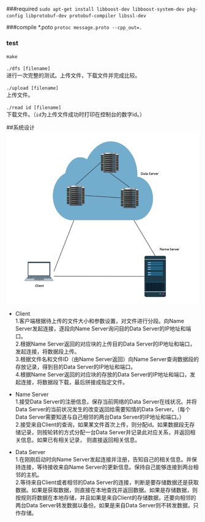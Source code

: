 ###required
 `sudo apt-get install libboost-dev libboost-system-dev pkg-config libprotobuf-dev protobuf-compiler libssl-dev`


###compile *.poto
`protoc message.proto --cpp_out=.`


### test
`make`
<br/>

 `./dfs [filename]`<br/>
进行一次完整的测试。上传文件，下载文件并完成比较。<br/>

`./upload [filename]`<br/>
上传文件。<br/>


`./read id [filename]`<br/>
下载文件。（`id`为上传文件成功时打印在控制台的数字id。）<br/>

##系统设计 
![系统设计](miniDFS.png)<br/>

- Client<br/>
1.客户端根据待上传的文件大小和参数设置，对文件进行分段。向Name Server发起连接，逐段向Name Server询问目的Data Server的IP地址和端口。<br/>
2.根据Name Server返回的对应块的上传目的Data Server的IP地址和端口，发起连接，将数据段上传。<br/>
3.根据文件名和文件ID（由Name Server返回）向Name Server查询数据段的存放记录，得到目的Data Server的IP地址和端口。<br/>
4.根据Name Server返回的对应块的存放的Data Server的IP地址和端口，发起连接，将数据段下载，最后拼接成指定文件。<br/>

- Name Server<br/>
1.接受Data Server的注册信息，保存当前网络的Data Server在线状况。并将Data Server的当前状况发生的改变返回给需要知情的Data Server。（每个Data Server需要知道与自己相邻的两台Data Server的IP地址和端口。）<br/>
2.接受来自Client的查询，如果某文件首次上传，则分配id。如果数据段无存储记录，则按轮转的方式分配一台Data Server并记录此对应关系，并返回相关信息。如果已有相关记录， 则直接返回相关信息。

- Data Server<br/>
1.在刚刚启动时向Name Server发起连接并注册，告知自己的相关信息。并保持连接，等待接收来自Name Server的更新信息。保持自己能够连接到两台相邻的主机。<br/>
2.等待来自Client或者相邻的Data Server的连接，判断是要存储数据还是获取数据。如果是获取数据，则直接在本地查找并返回数据。如果是存储数据，则按规则将数据在本地存储，并且如果是来自Client的存储数据，还要向相邻的两台Data Server转发数据以备份。如果是来自Data Server则不转发数据，只作存储。